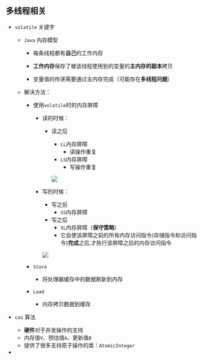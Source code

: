 ## 多线程相关

* `volatile` 关键字
    * `Java` 内存模型 
        * 每条线程都有**自己**的工作内存

        
        * **工作内存**保存了被该线程使用到的变量的**主内存的副本**拷贝
        
        * 变量值的传递需要通过主内存完成（可能存在**多线程问题**）
    * 解决方法：
        * 使用`volatile`时的内存屏障
            * 读的时候：
                * 读之后
                    * `LL`内存屏障
                        * 读操作重复 
                    * `LS`内存屏障
                        * 写操作重复
                
                    ![](https://lh3.googleusercontent.com/-ScyxbdnyQxg/W4v4dEiNkXI/AAAAAAAAAAU/oHCMnvAJ_oUhsfCLW4D96C5v7qBWHP_8ACHMYCw/I/15358997635999.jpg)
 
            * 写的时候：
                * 写之前
                    * `SS`内存屏障
                * 写之后  
                    * `SL`内存屏障（**保守策略**）
                    * 它会使该屏障之前的所有内存访问指令(存储指令和访问指令)**完成**之后,才执行该屏障之后的内存访问指令
                    
                ![](https://lh3.googleusercontent.com/-wMq8yyMGtxQ/W4v4nI5kdJI/AAAAAAAAAAc/ItNT57NQKEgAEg_-rJDryH1nIFDtL3y_ACHMYCw/I/15358998040880.jpg)

        * `Store`
            * 将处理器缓存中的数据刷新到内存 
        * `Load`
            * 内存拷贝数据到缓存 
    
    
* `cas` 算法
    * **硬件**对于并发操作的支持 
    * 内存值`V`、预估值`A`、更新值`B`
    * 提供了很多支持原子操作的类：`AtomicInteger`
*  

